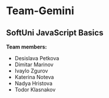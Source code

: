 # Team-Gemini
## SoftUni JavaScript Basics

**Team members:**
+ Desislava Petkova
+ Dimitar Marinov
+ Ivaylo Zgurov
+ Katerina Noteva
+ Nadya Hristova
+ Todor Klasnakov
